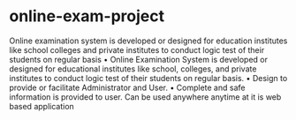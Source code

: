 # online-exam-project
Online examination system is developed or designed for  education institutes like school colleges and private institutes to conduct logic test of their students on regular basis
•	Online Examination System is developed or designed for educational institutes like school, colleges, and private institutes to conduct logic test of their students on regular basis.
•	Design to provide or facilitate Administrator and User.
•	Complete and safe information is provided to user.
Can be used anywhere anytime at it is web based application
